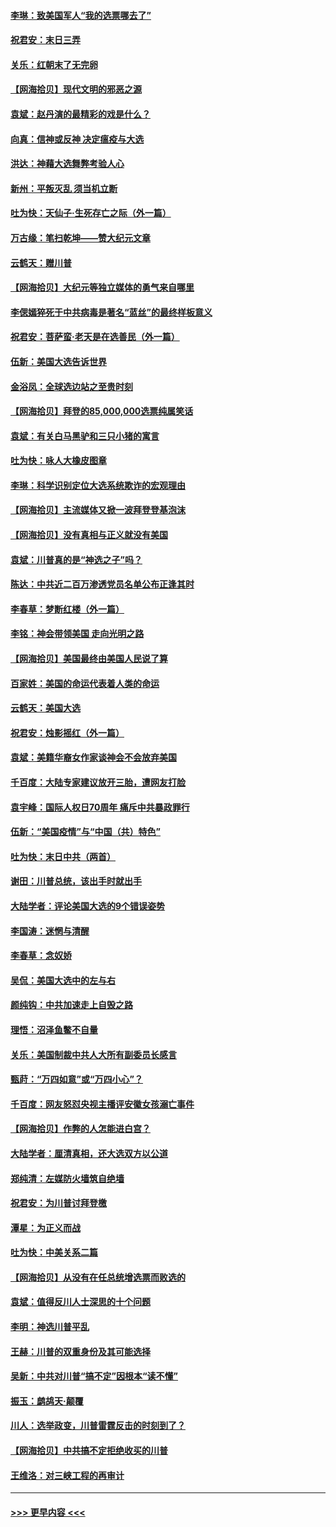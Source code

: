 #### [李琳：致美国军人“我的选票哪去了”](../pages/nsc993/n12635351.md?t=12212251) 
#### [祝君安：末日三弄](../pages/nsc993/n12635324.md?t=12212251) 
#### [关乐：红朝末了无完卵](../pages/nsc993/n12635315.md?t=12212251) 
#### [【网海拾贝】现代文明的邪恶之源](../pages/nsc993/n12634425.md?t=12212251) 
#### [袁斌：赵丹演的最精彩的戏是什么？](../pages/nsc993/n12633316.md?t=12212251) 
#### [向真：信神或反神 决定瘟疫与大选](../pages/nsc993/n12632710.md?t=12212251) 
#### [洪达：神藉大选舞弊考验人心](../pages/nsc993/n12631962.md?t=12212251) 
#### [新州：平叛灭乱  须当机立断](../pages/nsc993/n12631946.md?t=12212251) 
#### [吐为快：天仙子‧生死存亡之际（外一篇）](../pages/nsc993/n12631927.md?t=12212251) 
#### [万古缘：笔扫乾坤——赞大纪元文章](../pages/nsc993/n12631922.md?t=12212251) 
#### [云鹤天：赠川普](../pages/nsc993/n12631823.md?t=12212251) 
#### [【网海拾贝】大纪元等独立媒体的勇气来自哪里](../pages/nsc993/n12629961.md?t=12212251) 
#### [李偲嫣猝死于中共病毒是著名“蓝丝”的最终样板意义](../pages/nsc993/n12628812.md?t=12212251) 
#### [祝君安：菩萨蛮·老天是在选善民（外一篇）](../pages/nsc993/n12628793.md?t=12212251) 
#### [伍新：美国大选告诉世界](../pages/nsc993/n12628768.md?t=12212251) 
#### [金浴凤：全球选边站之至贵时刻](../pages/nsc993/n12627318.md?t=12212251) 
#### [【网海拾贝】拜登的85,000,000选票纯属笑话](../pages/nsc993/n12626569.md?t=12212251) 
#### [袁斌：有关白马黑驴和三只小猪的寓言](../pages/nsc993/n12626198.md?t=12212251) 
#### [吐为快：咏人大橡皮图章](../pages/nsc993/n12624470.md?t=12212251) 
#### [李琳：科学识别定位大选系统欺诈的宏观理由](../pages/nsc993/n12624340.md?t=12212251) 
#### [【网海拾贝】主流媒体又掀一波拜登登基泡沫](../pages/nsc993/n12624000.md?t=12212251) 
#### [【网海拾贝】没有真相与正义就没有美国](../pages/nsc993/n12621885.md?t=12212251) 
#### [袁斌：川普真的是“神选之子”吗？](../pages/nsc993/n12621749.md?t=12212251) 
#### [陈达：中共近二百万渗透党员名单公布正逢其时](../pages/nsc993/n12620870.md?t=12212251) 
#### [李春草：梦断红楼（外一篇）](../pages/nsc993/n12619122.md?t=12212251) 
#### [李铭：神会带领美国 走向光明之路](../pages/nsc993/n12618584.md?t=12212251) 
#### [【网海拾贝】美国最终由美国人民说了算](../pages/nsc993/n12617255.md?t=12212251) 
#### [百家姓：美国的命运代表着人类的命运](../pages/nsc993/n12615838.md?t=12212251) 
#### [云鹤天：美国大选](../pages/nsc993/n12615994.md?t=12212251) 
#### [祝君安：烛影摇红（外一篇）](../pages/nsc993/n12615975.md?t=12212251) 
#### [袁斌：美籍华裔女作家谈神会不会放弃美国](../pages/nsc993/n12615263.md?t=12212251) 
#### [千百度：大陆专家建议放开三胎，遭网友打脸](../pages/nsc993/n12614456.md?t=12212251) 
#### [袁宇峰：国际人权日70周年 痛斥中共暴政罪行](../pages/nsc993/n12611965.md?t=12212251) 
#### [伍新：“美国疫情”与“中国（共）特色”](../pages/nsc993/n12611463.md?t=12212251) 
#### [吐为快：末日中共（两首）](../pages/nsc993/n12611461.md?t=12212251) 
#### [谢田：川普总统，该出手时就出手](../pages/nsc993/n12610905.md?t=12212251) 
#### [大陆学者：评论美国大选的9个错误姿势](../pages/nsc993/n12609586.md?t=12212251) 
#### [李国涛：迷惘与清醒](../pages/nsc993/n12607532.md?t=12212251) 
#### [李春草：念奴娇](../pages/nsc993/n12607083.md?t=12212251) 
#### [吴侃：美国大选中的左与右](../pages/nsc993/n12607054.md?t=12212251) 
#### [颜纯钩：中共加速走上自毁之路](../pages/nsc993/n12606473.md?t=12212251) 
#### [理悟：沼泽鱼鳖不自量](../pages/nsc993/n12606454.md?t=12212251) 
#### [关乐：美国制裁中共人大所有副委员长感言](../pages/nsc993/n12606442.md?t=12212251) 
#### [甄莳：“万四如意”或“万四小心”？](../pages/nsc993/n12606091.md?t=12212251) 
#### [千百度：网友怒怼央视主播评安徽女孩溺亡事件](../pages/nsc993/n12605370.md?t=12212251) 
#### [【网海拾贝】作弊的人怎能进白宫？](../pages/nsc993/n12603546.md?t=12212251) 
#### [大陆学者：厘清真相，还大选双方以公道](../pages/nsc993/n12603475.md?t=12212251) 
#### [郑纯清：左媒防火墙筑自绝墙](../pages/nsc993/n12602226.md?t=12212251) 
#### [祝君安：为川普讨拜登檄](../pages/nsc993/n12602199.md?t=12212251) 
#### [潭星：为正义而战](../pages/nsc993/n12600926.md?t=12212251) 
#### [吐为快：中美关系二篇](../pages/nsc993/n12600908.md?t=12212251) 
#### [【网海拾贝】从没有在任总统增选票而败选的](../pages/nsc993/n12600435.md?t=12212251) 
#### [袁斌：值得反川人士深思的十个问题](../pages/nsc993/n12600332.md?t=12212251) 
#### [李明：神选川普平乱](../pages/nsc993/n12599751.md?t=12212251) 
#### [王赫：川普的双重身份及其可能选择](../pages/nsc993/n12599723.md?t=12212251) 
#### [吴新：中共对川普“搞不定”因根本“读不懂”](../pages/nsc993/n12599502.md?t=12212251) 
#### [振玉：鹧鸪天‧颠覆](../pages/nsc993/n12599494.md?t=12212251) 
#### [川人：选举政变，川普雷霆反击的时刻到了？](../pages/nsc993/n12599291.md?t=12212251) 
#### [【网海拾贝】中共搞不定拒绝收买的川普](../pages/nsc993/n12598955.md?t=12212251) 
#### [王维洛：对三峡工程的再审计](../pages/nsc993/n12598436.md?t=12212251) 

----
#### [ >>> 更早内容 <<< ](../indexes/nsc993-earlier.md)
